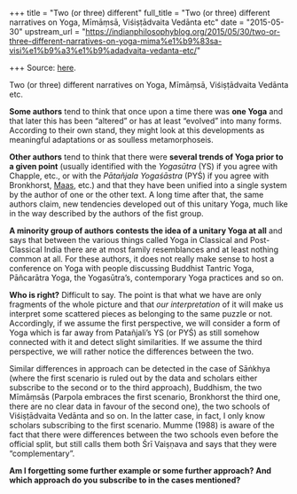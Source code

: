 +++
title = "Two (or three) different"
full_title = "Two (or three) different narratives on Yoga, Mīmāṃsā, Viśiṣṭādvaita Vedānta etc"
date = "2015-05-30"
upstream_url = "https://indianphilosophyblog.org/2015/05/30/two-or-three-different-narratives-on-yoga-mima%e1%b9%83sa-visi%e1%b9%a3%e1%b9%adadvaita-vedanta-etc/"

+++
Source: [here](https://indianphilosophyblog.org/2015/05/30/two-or-three-different-narratives-on-yoga-mima%e1%b9%83sa-visi%e1%b9%a3%e1%b9%adadvaita-vedanta-etc/).

Two (or three) different narratives on Yoga, Mīmāṃsā, Viśiṣṭādvaita Vedānta etc.

**Some authors** tend to think that once upon a time there was **one
Yoga** and that later this has been “altered” or has at least “evolved”
into many forms. According to their own stand, they might look at this
developments as meaningful adaptations or as soulless metamorphoseis.

**Other authors** tend to think that there were **several trends of Yoga
prior to a given point** (usually identified with the *Yogasūtra* (YS)
if you agree with Chapple, etc., or with the *Pātañjala Yogaśāstra*
(PYŚ) if you agree with Bronkhorst,
[Maas](http://elisafreschi.com/2014/01/03/is-there-really-a-single-author-of-the-yogasutra-and-yogabha%E1%B9%A3ya/),
etc.) and that they have been unified into a single system by the author
of one or the other text. A long time after that, the same authors
claim, new tendencies developed out of this unitary Yoga, much like in
the way described by the authors of the fist group.

**A minority group of authors** **contests the idea of a unitary Yoga at
all** and says that between the various things called Yoga in Classical
and Post-Classical India there are at most family resemblances and at
least nothing common at all. For these authors, it does not really make
sense to host a conference on Yoga with people discussing Buddhist
Tantric Yoga, Pāñcarātra Yoga, the Yogasūtra’s, contemporary Yoga
practices and so on.

**Who is right?** Difficult to say. The point is that what we have are
only fragments of the whole picture and that *our interpretation* of it
will make us interpret some scattered pieces as belonging to the same
puzzle or not. Accordingly, if we assume the first perspective, we will
consider a form of Yoga which is far away from Patañjali’s YS (or PYŚ)
as still somehow connected with it and detect slight similarities. If we
assume the third perspective, we will rather notice the differences
between the two.

Similar differences in approach can be detected in the case of Sāṅkhya
(where the first scenario is ruled out by the data and scholars either
subscribe to the second or to the third approach), Buddhism, the two
Mīmāṃsās (Parpola embraces the first scenario, Bronkhorst the third one,
there are no clear data in favour of the second one), the two schools of
Viśiṣṭādvaita Vedānta and so on. In the latter case, in fact, I only
know scholars subscribing to the first scenario. Mumme (1988) is aware
of the fact that there were differences between the two schools even
before the official split, but still calls them both Śrī Vaiṣṇava and
says that they were “complementary”.

**Am I forgetting some further example or some further approach? And
which approach do you subscribe to in the cases mentioned?**

